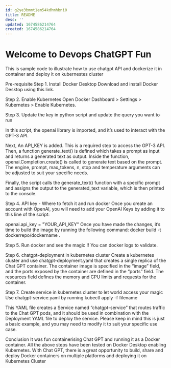 ```yaml
---
id: g2ye3bmmt1em54kdhmhbni0
title: README
desc: ''
updated: 1674586214764
created: 1674586214764
---
```

# Welcome to Devops ChatGPT Fun
This is sample code to illustrate how to use chatgpt API and dockerize it in container and deploy it on kubernestes cluster 

Pre-requisite
Step 1. Install Docker Desktop
Download and install Docker Desktop using this link.

Step 2. Enable Kubernetes
Open Docker Dashboard > Settings > Kubernetes > Enable Kubernetes.

Step 3. Update the key in python script and update the query you want to run

In this script, the openai library is imported, and it’s used to interact with the GPT-3 API.

Next, An API_KEY is added. This is a required step to access the GPT-3 API.
Then, a function generate_text() is defined which takes a prompt as input and returns a generated text as output. Inside the function, openai.Completion.create() is called to generate text based on the prompt. The engine, prompt, max_tokens, n, stop and temperature arguments can be adjusted to suit your specific needs.

Finally, the script calls the generate_text() function with a specific prompt and assigns the output to the generated_text variable, which is then printed to the console.

Step 4. API key - Where to fetch it and run docker
Once you create an account with OpenAI, you will need to add your OpenAI Keys by adding it to this line of the script:

openai.api_key = "YOUR_API_KEY"
Once you have made the changes, it’s time to build the image by running the following command:
docker build -t dockerrepo/dockername .

Step 5. Run docker and see the magic !! You can docker logs to validate.

Step 6. chatgpt-deployment in kubernetes cluster
Create a kubernetes cluster and use chatgpt-deployment.yaml
that creates a single replica of the Chat GPT container. The container image is specified in the “image” field, and the ports exposed by the container are defined in the “ports” field. The resources field defines the memory and CPU limits and requests for the container.

Step 7. Create service in kubernetes cluster to let world access your magic 
Use chatgpt-service.yaml by running kubectl apply -f filename

This YAML file creates a Service named “chatgpt-service” that routes traffic to the Chat GPT pods, and it should be used in combination with the Deployment YAML file to deploy the service.
Please keep in mind this is just a basic example, and you may need to modify it to suit your specific use case.

Conclusion
It was fun containerising Chat GPT and running it as a Docker container. All the above steps have been tested on Docker Desktop enabling Kubernetes. With Chat GPT, there is a great opportunity to build, share and deploy Docker containers on multiple platforms and deploying it on Kubernetes Cluster